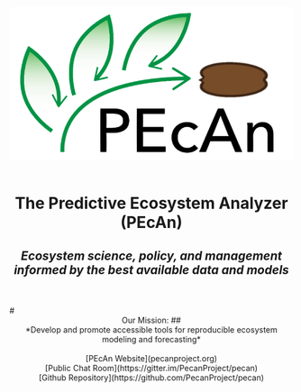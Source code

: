  

![](PecanLogo.png)
<br>
</br>

# <center>The Predictive Ecosystem Analyzer (PEcAn) 



## <center>*Ecosystem science, policy, and management informed by the best available data and models*


<br>
</br>
# <center> Our Mission:
##<center>*Develop and promote accessible tools for reproducible ecosystem modeling and forecasting*
<br>
</br>


<center> [PEcAn Website](pecanproject.org)

<center> [Public Chat Room](https://gitter.im/PecanProject/pecan)

<center> [Github Repository](https://github.com/PecanProject/pecan)

